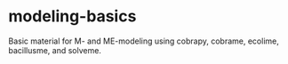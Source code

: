 # modeling-basics
Basic material for M- and ME-modeling using cobrapy, cobrame, ecolime, bacillusme, and solveme.
